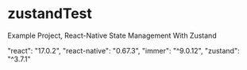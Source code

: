 # zustandTest

Example Project, React-Native State Management With Zustand

"react": "17.0.2",
"react-native": "0.67.3",
"immer": "^9.0.12",
"zustand": "^3.7.1"

